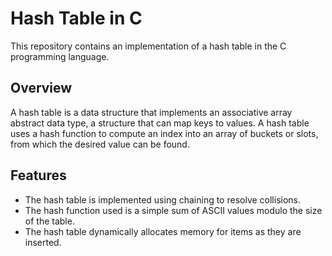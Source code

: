 # Hash Table in C

This repository contains an implementation of a hash table in the C programming language.

## Overview

A hash table is a data structure that implements an associative array abstract data type, a structure that can map keys to values. A hash table uses a hash function to compute an index into an array of buckets or slots, from which the desired value can be found.

## Features

- The hash table is implemented using chaining to resolve collisions.
- The hash function used is a simple sum of ASCII values modulo the size of the table.
- The hash table dynamically allocates memory for items as they are inserted.
